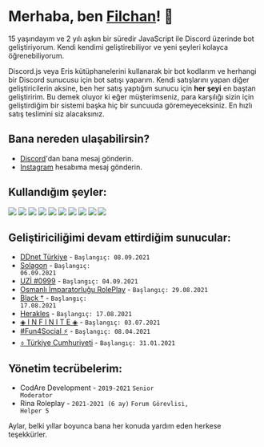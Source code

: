 # Merhaba, ben <a href="https://discord.com/users/613700645173592086">Filchan</a>! 👋
15 yaşındayım ve 2 yılı aşkın bir süredir JavaScript ile Discord üzerinde bot geliştiriyorum. Kendi kendimi geliştirebiliyor ve yeni şeyleri kolayca öğrenebiliyorum.

Discord.js veya Eris kütüphanelerini kullanarak bir bot kodlarım ve herhangi bir Discord sunucusu için bot satışı yaparım. Kendi satışlarını yapan diğer geliştiricilerin aksine, ben her satış yaptığım sunucu için __her şeyi__ en baştan geliştiririm. Bu demek oluyor ki eğer müşterimseniz, para karşılığı sizin için geliştirdiğim bir sistemi başka hiç bir suncuuda göremeyeceksiniz. En hızlı satış teslimini siz alacaksınız.

## Bana nereden ulaşabilirsin?
- [Discord](https://discord.com/users/613700645173592086)'dan bana mesaj gönderin.
- [Instagram](https://instagram.com/harikasincan) hesabıma mesaj gönderin.

## Kullandığım şeyler:

<img src='https://img.shields.io/badge/JavaScript-323330?style=for-the-badge&logo=javascript&logoColor=F7DF1E'/> <img src='https://img.shields.io/badge/Ruby-CC342D?style=for-the-badge&logo=ruby&logoColor=white'/> <img src='https://img.shields.io/badge/HTML5-E34F26?style=for-the-badge&logo=html5&logoColor=white'/> <img src='https://img.shields.io/badge/CSS3-1572B6?style=for-the-badge&logo=css3&logoColor=white'/> <img src='https://img.shields.io/badge/MongoDB-white?style=for-the-badge&logo=mongodb&logoColor=4EA94B'/> <img src='https://img.shields.io/badge/SQLite-07405E?style=for-the-badge&logo=sqlite&logoColor=white'/> <img src='https://img.shields.io/badge/Node.js-339933?style=for-the-badge&logo=nodedotjs&logoColor=white'/> <img src='https://img.shields.io/badge/npm-CB3837?style=for-the-badge&logo=npm&logoColor=white'/> <img src='https://img.shields.io/badge/Heroku-430098?style=for-the-badge&logo=heroku&logoColor=white'/> <img src='https://img.shields.io/badge/Glitch-2800ff?style=for-the-badge&logo=glitch&logoColor=white'/>

## Geliştiriciliğimi devam ettirdiğim sunucular:
- [DDnet Türkiye](https://discord.gg/ddnetturkiye) - <code>Başlangıç: 08.09.2021</code>
- [Solagon](https://discord.gg/solagon) - <code>Başlangıç: 06.09.2021</code>
- [UZİ #0999](https://discord.gg/k3U2Ta3teC) - <code>Başlangıç: 04.09.2021</code>
- [Osmanlı İmparatorluğu RolePlay](https://discord.gg/3sS2pNZjWF) - <code>Başlangıç: 29.08.2021</code>
- [Black †](https://discord.gg/blvck) - <code>Başlangıç: 17.08.2021</code>
- [Herakles](https://discord.gg/herakles) - <code>Başlangıç: 17.08.2021</code>
- [◈ I N F I N I T E ◈](https://discord.gg/5f9bm8pWcN) - <code>Başlangıç: 03.07.2021</code>
- [#Fun4Social ⚡](https://discord.gg/blvck) - <code>Başlangıç: 08.04.2021</code>
- [⌽  Türkiye Cumhuriyeti](https://discord.gg/tcrp) - <code>Başlangıç: 31.01.2021</code>

## Yönetim tecrübelerim:
- CodAre Development - <code>2019-2021</code> <code>Senior Moderator</code>
- Rina Roleplay - <code>2021-2021 (6 ay)</code> <code>Forum Görevlisi, Helper 5</code>

Aylar, belki yıllar boyunca bana her konuda yardım eden herkese teşekkürler.
